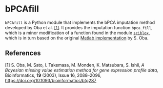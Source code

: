 # bPCAfill

`bPCAfill` is a Python module that implements the bPCA imputation method developed by Oba et al. [[1]](#1). 
It provides the imputation function `bpca_fill`, which is a minor modification of a function found in 
the module [`sciblox`](https://github.com/danielhanchen/sciblox), which is in turn based on the
original [Matlab implementation](http://ishiilab.jp/member/oba/tools/BPCAFill.html) by S. Oba.

## References
<a id="1">[1]</a>
S. Oba, M. Sato, I. Takemasa, M. Monden, K. Matsubara, S. Ishii, _A Bayesian missing value estimation method for gene expression profile data,_ Bioinformatics, **19** (2003), Issue 16, 2088–2096, https://doi.org/10.1093/bioinformatics/btg287



